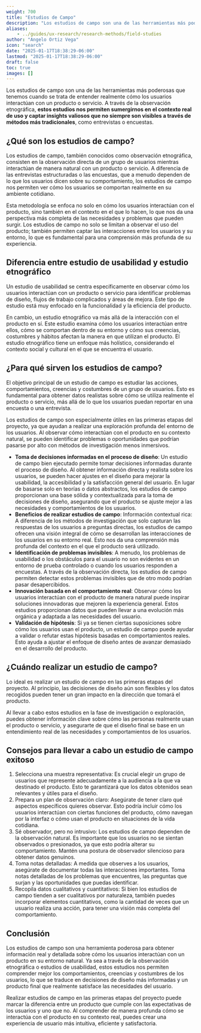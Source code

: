 ```yaml
---
weight: 700
title: "Estudios de Campo"
description: "Los estudios de campo son una de las herramientas más poderosas que tenemos cuando se trata de entender realmente cómo los usuarios interactúan con un producto o servicio. A través de la observación etnográfica, estos estudios nos permiten sumergirnos en el contexto real de uso y captar insights valiosos que no siempre son visibles a través de métodos más tradicionales, como entrevistas o encuestas."
aliases:
    - ../guides/ux-research/research-methods/field-studies
author: "Angelo Ortiz Vega"
icon: "search"
date: "2025-01-17T18:38:29-06:00"
lastmod: "2025-01-17T18:38:29-06:00"
draft: false
toc: true
images: []
---
```


Los estudios de campo son una de las herramientas más poderosas que tenemos cuando se trata de entender realmente cómo los usuarios interactúan con un producto o servicio. A través de la observación etnográfica, **estos estudios nos permiten sumergirnos en el contexto real de uso y captar insights valiosos que no siempre son visibles a través de métodos más tradicionales**, como entrevistas o encuestas.

## ¿Qué son los estudios de campo?

Los estudios de campo, también conocidos como observación etnográfica, consisten en la observación directa de un grupo de usuarios mientras interactúan de manera natural con un producto o servicio. A diferencia de las entrevistas estructuradas o las encuestas, que a menudo dependen de lo que los usuarios dicen sobre su comportamiento, los estudios de campo nos permiten ver cómo los usuarios se comportan realmente en su ambiente cotidiano.

Esta metodología se enfoca no solo en cómo los usuarios interactúan con el producto, sino también en el contexto en el que lo hacen, lo que nos da una perspectiva más completa de las necesidades y problemas que pueden surgir. Los estudios de campo no solo se limitan a observar el uso del producto; también permiten captar las interacciones entre los usuarios y su entorno, lo que es fundamental para una comprensión más profunda de su experiencia.

## Diferencia entre estudio de usabilidad y estudio etnográfico

Un estudio de usabilidad se centra específicamente en observar cómo los usuarios interactúan con un producto o servicio para identificar problemas de diseño, flujos de trabajo complicados y áreas de mejora. Este tipo de estudio está muy enfocado en la funcionalidad y la eficiencia del producto.

En cambio, un estudio etnográfico va más allá de la interacción con el producto en sí. Este estudio examina cómo los usuarios interactúan entre ellos, cómo se comportan dentro de su entorno y cómo sus creencias, costumbres y hábitos afectan la manera en que utilizan el producto. El estudio etnográfico tiene un enfoque más holístico, considerando el contexto social y cultural en el que se encuentra el usuario.

## ¿Para qué sirven los estudios de campo?

El objetivo principal de un estudio de campo es estudiar las acciones, comportamientos, creencias y costumbres de un grupo de usuarios. Esto es fundamental para obtener datos realistas sobre cómo se utiliza realmente el producto o servicio, más allá de lo que los usuarios puedan reportar en una encuesta o una entrevista.

Los estudios de campo son especialmente útiles en las primeras etapas del proyecto, ya que ayudan a realizar una exploración profunda del entorno de los usuarios. Al observar cómo interactúan con el producto en su contexto natural, se pueden identificar problemas o oportunidades que podrían pasarse por alto con métodos de investigación menos inmersivos.

- **Toma de decisiones informadas en el proceso de diseño**: Un estudio de campo bien ejecutado permite tomar decisiones informadas durante el proceso de diseño. Al obtener información directa y realista sobre los usuarios, se pueden hacer ajustes en el diseño para mejorar la usabilidad, la accesibilidad y la satisfacción general del usuario. En lugar de basarse solo en teorías o datos abstractos, los estudios de campo proporcionan una base sólida y contextualizada para la toma de decisiones de diseño, asegurando que el producto se ajuste mejor a las necesidades y comportamientos de los usuarios.
- **Beneficios de realizar estudios de campo**: Información contextual rica: A diferencia de los métodos de investigación que solo capturan las respuestas de los usuarios a preguntas directas, los estudios de campo ofrecen una visión integral de cómo se desarrollan las interacciones de los usuarios en su entorno real. Esto nos da una comprensión más profunda del contexto en el que el producto será utilizado.
- **Identificación de problemas invisibles**: A menudo, los problemas de usabilidad o los obstáculos para el usuario no son evidentes en un entorno de prueba controlado o cuando los usuarios responden a encuestas. A través de la observación directa, los estudios de campo permiten detectar estos problemas invisibles que de otro modo podrían pasar desapercibidos.
- **Innovación basada en el comportamiento real**: Observar cómo los usuarios interactúan con el producto de manera natural puede inspirar soluciones innovadoras que mejoren la experiencia general. Estos estudios proporcionan datos que pueden llevar a una evolución más orgánica y adaptada a las necesidades del usuario.
- **Validación de hipótesis**: Si ya se tienen ciertas suposiciones sobre cómo los usuarios usan el producto, un estudio de campo puede ayudar a validar o refutar estas hipótesis basadas en comportamientos reales. Esto ayuda a ajustar el enfoque de diseño antes de avanzar demasiado en el desarrollo del producto.

## ¿Cuándo realizar un estudio de campo?

Lo ideal es realizar un estudio de campo en las primeras etapas del proyecto. Al principio, las decisiones de diseño aún son flexibles y los datos recogidos pueden tener un gran impacto en la dirección que tomará el producto.

Al llevar a cabo estos estudios en la fase de investigación o exploración, puedes obtener información clave sobre cómo las personas realmente usan el producto o servicio, y asegurarte de que el diseño final se base en un entendimiento real de las necesidades y comportamientos de los usuarios.

## Consejos para llevar a cabo un estudio de campo exitoso

1. Selecciona una muestra representativa: Es crucial elegir un grupo de usuarios que represente adecuadamente a la audiencia a la que va destinado el producto. Esto te garantizará que los datos obtenidos sean relevantes y útiles para el diseño.
2. Prepara un plan de observación claro: Asegúrate de tener claro qué aspectos específicos quieres observar. Esto podría incluir cómo los usuarios interactúan con ciertas funciones del producto, cómo navegan por la interfaz o cómo usan el producto en situaciones de la vida cotidiana.
3. Sé observador, pero no intrusivo: Los estudios de campo dependen de la observación natural. Es importante que los usuarios no se sientan observados o presionados, ya que esto podría alterar su comportamiento. Mantén una postura de observador silencioso para obtener datos genuinos.
4. Toma notas detalladas: A medida que observes a los usuarios, asegúrate de documentar todas las interacciones importantes. Toma notas detalladas de los problemas que encuentres, las preguntas que surjan y las oportunidades que puedas identificar.
5. Recopila datos cualitativos y cuantitativos: Si bien los estudios de campo tienden a ser cualitativos por naturaleza, también puedes incorporar elementos cuantitativos, como la cantidad de veces que un usuario realiza una acción, para tener una visión más completa del comportamiento.

## Conclusión

Los estudios de campo son una herramienta poderosa para obtener información real y detallada sobre cómo los usuarios interactúan con un producto en su entorno natural. Ya sea a través de la observación etnográfica o estudios de usabilidad, estos estudios nos permiten comprender mejor los comportamientos, creencias y costumbres de los usuarios, lo que se traduce en decisiones de diseño más informadas y un producto final que realmente satisface las necesidades del usuario.

Realizar estudios de campo en las primeras etapas del proyecto puede marcar la diferencia entre un producto que cumple con las expectativas de los usuarios y uno que no. Al comprender de manera profunda cómo se interactúa con el producto en su contexto real, puedes crear una experiencia de usuario más intuitiva, eficiente y satisfactoria.